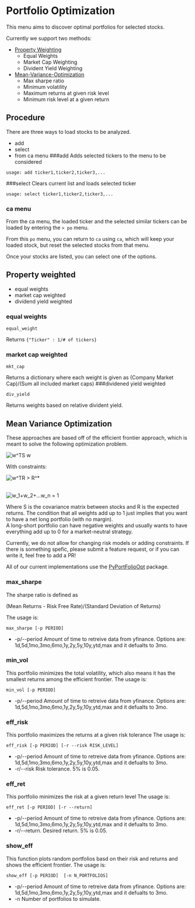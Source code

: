 # Portfolio Optimization

This menu aims to discover optimal portfolios for selected stocks.

Currently we support two methods:

* [Property Weighting](#weighting)
    * Equal Weights
    * Market Cap Weighting
    * Divident Yield Weighting
* [Mean-Variance-Optimization](#eff_front)
    * Max sharpe ratio
    * Minimum volatility
    * Maximum returns at given risk level
    * Minimum risk level at a given return 

## Procedure
There are three ways to load stocks to be analyzed. 
* add
* select
* from ca menu
###add
Adds selected tickers to the menu to be considered

````
usage: add ticker1,ticker2,ticker3,...
````
###select
Clears current list and loads selected ticker
````
usage: select ticker1,ticker2,ticker3,...
````

### ca menu
From the ca menu, the loaded ticker and the selected similar tickers can be loaded by entering the `> po` menu.

From this `po` menu, you can return to `ca` using `ca`, which will keep your loaded stock, but reset the selected stocks from that menu.

Once your stocks are listed, you can select one of the options.
## Property weighted <a name="weighting"></a>
* equal weights
* market cap weighted
* dividend yield weighted
### equal weights
````
equal_weight
````
Returns `{"Ticker" : 1/# of tickers}`
### market cap weighted
````
mkt_cap
````
Returns a dictionary where each weight is given as (Company Market Cap)/(Sum all included market caps)
###dividened yield weighted
````
div_yield
````
Returns weights based on relative divident yield.

## Mean Variance Optimization<a name="eff_front"></a>

These approaches are based off of the efficient frontier approach, which is meant to solve the following optimization problem.

<img src="https://latex.codecogs.com/svg.image?w^TS&space;w" title="w^TS w" />

With constraints:

<img src="https://latex.codecogs.com/svg.image?w^TR&space;>&space;R^*" title="w^TR > R^*" />

\
<img src="https://latex.codecogs.com/svg.image?w_1&plus;w_2&plus;...w_n&space;=&space;1" title="w_1+w_2+...w_n = 1" />

Where S is the covariance matrix between stocks and R is the expected returns.  The condition that all weights add up to 1
just implies that you want to have a net long portfolio (with no margin).  
A long-short portfolio can have negative weights and usually wants to have everything add up to 0 for a market-neutral strategy.

Currently, we do not allow for changing risk models or adding constraints.  If there is something spefic, please submit a feature request, or if you can
write it, feel free to add a PR!

All of our current implementations use the [PyPortFolioOpt](#https://pyportfolioopt.readthedocs.io/en/latest/index.html) package.

### max_sharpe
The sharpe ratio is defined as 

(Mean Returns - Risk Free Rate)/(Standard Deviation of Returns)

The usage is:
````
max_sharpe [-p PERIOD] 
````
* -p/--period Amount of time to retreive data from yfinance. Options are: 1d,5d,1mo,3mo,6mo,1y,2y,5y,10y,ytd,max and it defualts to 3mo.

### min_vol
This portfolio minimizes the total volatility, which also means it has the smallest returns among the efficient frontier.
The usage is:
````
min_vol [-p PERIOD] 
````
* -p/--period Amount of time to retreive data from yfinance. Options are: 1d,5d,1mo,3mo,6mo,1y,2y,5y,10y,ytd,max and it defualts to 3mo.

### eff_risk
This portfolio maximizes the returns at a given risk tolerance
The usage is:
````
eff_risk [-p PERIOD] [-r --risk RISK_LEVEL]
````
* -p/--period Amount of time to retreive data from yfinance. Options are: 1d,5d,1mo,3mo,6mo,1y,2y,5y,10y,ytd,max and it defualts to 3mo.
* -r/--risk Risk tolerance.  5% is 0.05.

### eff_ret
This portfolio minimizes the risk at a given return level
The usage is:
````
eff_ret [-p PERIOD] [-r --return]
````
* -p/--period Amount of time to retreive data from yfinance. Options are: 1d,5d,1mo,3mo,6mo,1y,2y,5y,10y,ytd,max and it defualts to 3mo.
* -r/--return.  Desired return.  5% is 0.05.

### show_eff
This function plots random portfolios basd on their risk and returns and shows the efficient frontier.
The usage is:
````
show_eff [-p PERIOD]  [-n N_PORTFOLIOS]
````
* -p/--period Amount of time to retreive data from yfinance. Options are: 1d,5d,1mo,3mo,6mo,1y,2y,5y,10y,ytd,max and it defualts to 3mo.
* -n Number of portfolios to simulate.